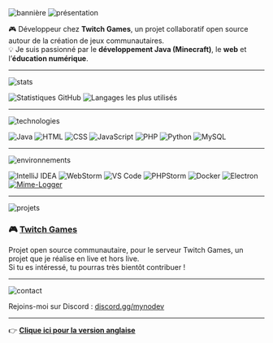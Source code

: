 <!-- Bannière -->
<img src="https://capsule-render.vercel.app/api?type=waving&color=0d1117&height=200&section=header&text=Salut,%20moi%20c%27est%20mynosci!&fontColor=ffffff&fontSize=40&fontAlign=50&fontAlignY=35&desc=D%C3%A9veloppeur%20chez%20Twitch%20Games%20%F0%9F%8E%AE&descAlign=50&descAlignY=60" alt="bannière" />

<!-- Présentation -->
<img src="https://capsule-render.vercel.app/api?type=soft&color=ff0080&height=100&section=header&text=%F0%9F%91%8B%20Pr%C3%A9sentation&fontColor=ffffff&fontSize=30&fontAlign=50&fontAlignY=40" alt="présentation" />

🎮 Développeur chez **Twitch Games**, un projet collaboratif open source autour de la création de jeux communautaires.  
💡 Je suis passionné par le **développement Java (Minecraft)**, le **web** et l’**éducation numérique**.

---

<!-- Stats GitHub -->
<img src="https://capsule-render.vercel.app/api?type=soft&color=0099ff&height=100&section=header&text=🔥%20Statistiques%20GitHub&fontColor=ffffff&fontSize=30&fontAlign=50&fontAlignY=40&ref=myno" alt="stats" />

![Statistiques GitHub](https://github-readme-stats.vercel.app/api?username=mynosciDev&show_icons=true&theme=tokyonight)
![Langages les plus utilisés](https://github-readme-stats.vercel.app/api/top-langs/?username=mynosciDev&layout=compact&theme=tokyonight)

---

<!-- Technologies -->
<img src="https://capsule-render.vercel.app/api?type=soft&color=00cc66&height=100&section=header&text=🚀%20Technologies%20que%20j’aime&fontColor=ffffff&fontSize=30&fontAlign=50&fontAlignY=40&ref=myno" alt="technologies" />

![Java](https://img.shields.io/badge/Java-ED8B00?style=for-the-badge&logo=java&logoColor=white)
![HTML](https://img.shields.io/badge/HTML5-E34F26?style=for-the-badge&logo=html5&logoColor=white)
![CSS](https://img.shields.io/badge/CSS3-1572B6?style=for-the-badge&logo=css3&logoColor=white)
![JavaScript](https://img.shields.io/badge/JavaScript-F7DF1E?style=for-the-badge&logo=javascript&logoColor=black)
![PHP](https://img.shields.io/badge/PHP-777BB4?style=for-the-badge&logo=php&logoColor=white)
![Python](https://img.shields.io/badge/Python-3776AB?style=for-the-badge&logo=python&logoColor=white)
![MySQL](https://img.shields.io/badge/MySQL-005C84?style=for-the-badge&logo=mysql&logoColor=white)

---

<!-- Outils / Environnemeants -->
<img src="https://capsule-render.vercel.app/api?type=soft&color=9933ff&height=100&section=header&text=🛠️%20Environnements%20utilisés&fontColor=ffffff&fontSize=30&fontAlign=50&fontAlignY=40&ref=myno" alt="environnements" />

![IntelliJ IDEA](https://img.shields.io/badge/IntelliJIDEA-000000.svg?style=for-the-badge&logo=intellij-idea&logoColor=white)
![WebStorm](https://img.shields.io/badge/WebStorm-000000?style=for-the-badge&logo=WebStorm&logoColor=white)
![VS Code](https://img.shields.io/badge/VSCode-007ACC?style=for-the-badge&logo=visual-studio-code&logoColor=white)
![PHPStorm](https://img.shields.io/badge/PHPStorm-000000.svg?style=for-the-badge&logo=phpstorm&logoColor=white)
![Docker](https://img.shields.io/badge/Docker-2496ED?style=for-the-badge&logo=docker&logoColor=white)
![Electron](https://img.shields.io/badge/Electron-2C2E3B?style=for-the-badge&logo=electron&logoColor=white)
[![Mime-Logger](https://img.shields.io/badge/Mime--Logger-000000?style=for-the-badge&logo=github&logoColor=white)](https://github.com/Mimexe/mime-logger)

---

<!-- Projets -->
<img src="https://capsule-render.vercel.app/api?type=soft&color=ff6600&height=100&section=header&text=📚%20Projets%20en%20cours&fontColor=ffffff&fontSize=30&fontAlign=50&fontAlignY=40&ref=myno" alt="projets" />

### 🎮 [Twitch Games](https://github.com/mynosciDev/TwitchGames)  
Projet open source communautaire, pour le serveur Twitch Games, un projet que je réalise en live et hors live.  
Si tu es intéressé, tu pourras très bientôt contribuer !

---

<!-- Contact -->
<img src="https://capsule-render.vercel.app/api?type=soft&color=ff3366&height=100&section=header&text=📬%20Me%20contacter&fontColor=ffffff&fontSize=30&fontAlign=50&fontAlignY=40&ref=myno" alt="contact" />

Rejoins-moi sur Discord : [discord.gg/mynodev](https://discord.gg/mynodev)

---

👉 [**Clique ici pour la version anglaise**](https://github.com/mynosciDev/mynosciDev/blob/main/README_EN.md)
